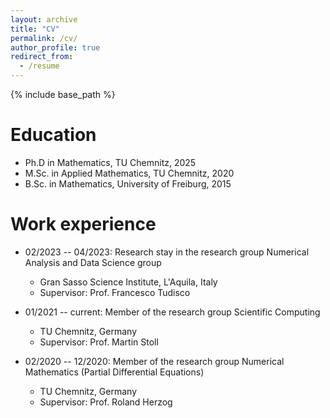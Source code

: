 ```yaml
---
layout: archive
title: "CV"
permalink: /cv/
author_profile: true
redirect_from:
  - /resume
---
```


{% include base_path %}

Education
======
* Ph.D in Mathematics, TU Chemnitz, 2025
* M.Sc. in Applied Mathematics, TU Chemnitz, 2020
* B.Sc. in Mathematics, University of Freiburg, 2015

Work experience
======
* 02/2023 -- 04/2023: Research stay in the research group Numerical Analysis and Data Science group
  * Gran Sasso Science Institute, L'Aquila, Italy
  * Supervisor: Prof. Francesco Tudisco
  
* 01/2021 -- current: Member of the research group Scientific Computing
  * TU Chemnitz, Germany
  * Supervisor: Prof. Martin Stoll

* 02/2020 -- 12/2020: Member of the research group Numerical Mathematics (Partial Differential Equations)
  * TU Chemnitz, Germany
  * Supervisor: Prof. Roland Herzog

